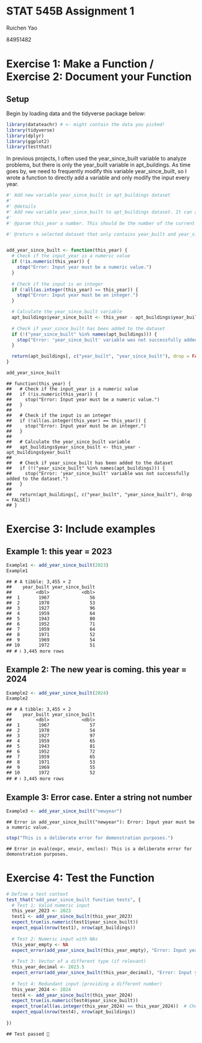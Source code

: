 STAT 545B Assignment 1
================

Ruichen Yao

84951482

# Exercise 1: Make a Function / Exercise 2: Document your Function

## Setup

Begin by loading data and the tidyverse package below:

``` r
library(datateachr) # <- might contain the data you picked!
library(tidyverse)
library(dplyr)
library(ggplot2)
library(testthat)
```

In previous projects, I often used the year_since_built variable to
analyze problems, but there is only the year_built variable in
apt_buildings. As time goes by, we need to frequently modify this
variable year_since_built, so I wrote a function to directly add a
variable and only modify the input every year.

``` r
#' Add new variable year_since_built in apt_buildings dataset
#' 
#' @details
#' Add new variable year_since_built to apt_buildings dataset. It can also be edited when the new year comes. For example, just run the function again when the year 2024 arrives and replace the input with 2024.
#' 
#' @param this_year a number. This should be the number of the current AD year, for example 2023.

#' @return a selected dataset that only contains year_built and year_since_built in the apt_buildings for visual.


add_year_since_built <- function(this_year) {
  # Check if the input_year is a numeric value
  if (!is.numeric(this_year)) {
    stop("Error: Input year must be a numeric value.")
  }
  
  # Check if the input is an integer
  if (!all(as.integer(this_year) == this_year)) {
    stop("Error: Input year must be an integer.")
  }

  # Calculate the year_since_built variable
  apt_buildings$year_since_built <- this_year - apt_buildings$year_built
  
  # Check if year_since_built has been added to the dataset
  if (!("year_since_built" %in% names(apt_buildings))) {
    stop("Error: 'year_since_built' variable was not successfully added to the dataset.")
  }

  return(apt_buildings[, c("year_built", "year_since_built"), drop = FALSE])
}

add_year_since_built
```

    ## function(this_year) {
    ##   # Check if the input_year is a numeric value
    ##   if (!is.numeric(this_year)) {
    ##     stop("Error: Input year must be a numeric value.")
    ##   }
    ##   
    ##   # Check if the input is an integer
    ##   if (!all(as.integer(this_year) == this_year)) {
    ##     stop("Error: Input year must be an integer.")
    ##   }
    ## 
    ##   # Calculate the year_since_built variable
    ##   apt_buildings$year_since_built <- this_year - apt_buildings$year_built
    ##   
    ##   # Check if year_since_built has been added to the dataset
    ##   if (!("year_since_built" %in% names(apt_buildings))) {
    ##     stop("Error: 'year_since_built' variable was not successfully added to the dataset.")
    ##   }
    ## 
    ##   return(apt_buildings[, c("year_built", "year_since_built"), drop = FALSE])
    ## }

# Exercise 3: Include examples

## Example 1: this year = 2023

``` r
Example1 <- add_year_since_built(2023)
Example1
```

    ## # A tibble: 3,455 × 2
    ##    year_built year_since_built
    ##         <dbl>            <dbl>
    ##  1       1967               56
    ##  2       1970               53
    ##  3       1927               96
    ##  4       1959               64
    ##  5       1943               80
    ##  6       1952               71
    ##  7       1959               64
    ##  8       1971               52
    ##  9       1969               54
    ## 10       1972               51
    ## # ℹ 3,445 more rows

## Example 2: The new year is coming. this year = 2024

``` r
Example2 <- add_year_since_built(2024)
Example2
```

    ## # A tibble: 3,455 × 2
    ##    year_built year_since_built
    ##         <dbl>            <dbl>
    ##  1       1967               57
    ##  2       1970               54
    ##  3       1927               97
    ##  4       1959               65
    ##  5       1943               81
    ##  6       1952               72
    ##  7       1959               65
    ##  8       1971               53
    ##  9       1969               55
    ## 10       1972               52
    ## # ℹ 3,445 more rows

## Example 3: Error case. Enter a string not number

``` r
Example3 <- add_year_since_built("newyear")
```

    ## Error in add_year_since_built("newyear"): Error: Input year must be a numeric value.

``` r
stop("This is a deliberate error for demonstration purposes.")
```

    ## Error in eval(expr, envir, enclos): This is a deliberate error for demonstration purposes.

# Exercise 4: Test the Function

``` r
# Define a test context
test_that("add_year_since_built function tests", {
  # Test 1: Valid numeric input
  this_year_2023 <- 2023
  test1 <- add_year_since_built(this_year_2023)
  expect_true(is.numeric(test1$year_since_built))
  expect_equal(nrow(test1), nrow(apt_buildings))
  
  # Test 2: Numeric input with NAs
  this_year_empty <- NA
  expect_error(add_year_since_built(this_year_empty), "Error: Input year must be a numeric value.")
  
  # Test 3: Vector of a different type (if relevant)
  this_year_decimal <- 2023.5
  expect_error(add_year_since_built(this_year_decimal), "Error: Input year must be an integer.")
  
  # Test 4: Redundant input (providing a different number)
  this_year_2024 <- 2024
  test4 <- add_year_since_built(this_year_2024)
  expect_true(is.numeric(test4$year_since_built))
  expect_true(all(as.integer(this_year_2024) == this_year_2024))  # Check if the input is an integer
  expect_equal(nrow(test4), nrow(apt_buildings))
  
})
```

    ## Test passed 🥳
